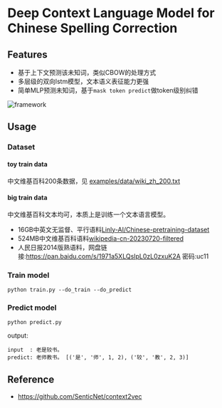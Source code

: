 # Deep Context Language Model for Chinese Spelling Correction


## Features

* 基于上下文预测该未知词，类似CBOW的处理方式
* 多层级的双向lstm模型，文本语义表征能力更强
* 简单MLP预测未知词，基于`mask token predict`做token级别纠错

![framework](https://github.com/shibing624/pycorrector/blob/master/docs/git_image/framework_context.jpeg)

## Usage

### Dataset


#### toy train data
中文维基百科200条数据，见
[examples/data/wiki_zh_200.txt](https://github.com/shibing624/pycorrector/blob/master/examples/data/wiki_zh_200.txt)

#### big train data

中文维基百科文本均可，本质上是训练一个文本语言模型。


- 16GB中英文无监督、平行语料[Linly-AI/Chinese-pretraining-dataset](https://huggingface.co/datasets/Linly-AI/Chinese-pretraining-dataset)
- 524MB中文维基百科语料[wikipedia-cn-20230720-filtered](https://huggingface.co/datasets/pleisto/wikipedia-cn-20230720-filtered)
- 人民日报2014版熟语料，网盘链接:https://pan.baidu.com/s/1971a5XLQsIpL0zL0zxuK2A  密码:uc11
### Train model

```
python train.py --do_train --do_predict
```

### Predict model
```
python predict.py
```

output:
```
input  : 老是较书。
predict: 老师教书。 [('是', '师', 1, 2), ('较', '教', 2, 3)]
```


## Reference
- https://github.com/SenticNet/context2vec